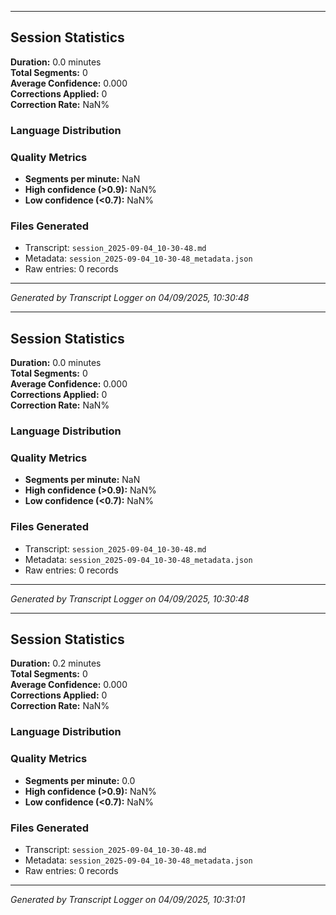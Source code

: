 

---

## Session Statistics

**Duration:** 0.0 minutes  
**Total Segments:** 0  
**Average Confidence:** 0.000  
**Corrections Applied:** 0  
**Correction Rate:** NaN%

### Language Distribution


### Quality Metrics
- **Segments per minute:** NaN
- **High confidence (>0.9):** NaN%
- **Low confidence (<0.7):** NaN%

### Files Generated
- Transcript: `session_2025-09-04_10-30-48.md`
- Metadata: `session_2025-09-04_10-30-48_metadata.json`
- Raw entries: 0 records

---
*Generated by Transcript Logger on 04/09/2025, 10:30:48*


---

## Session Statistics

**Duration:** 0.0 minutes  
**Total Segments:** 0  
**Average Confidence:** 0.000  
**Corrections Applied:** 0  
**Correction Rate:** NaN%

### Language Distribution


### Quality Metrics
- **Segments per minute:** NaN
- **High confidence (>0.9):** NaN%
- **Low confidence (<0.7):** NaN%

### Files Generated
- Transcript: `session_2025-09-04_10-30-48.md`
- Metadata: `session_2025-09-04_10-30-48_metadata.json`
- Raw entries: 0 records

---
*Generated by Transcript Logger on 04/09/2025, 10:30:48*


---

## Session Statistics

**Duration:** 0.2 minutes  
**Total Segments:** 0  
**Average Confidence:** 0.000  
**Corrections Applied:** 0  
**Correction Rate:** NaN%

### Language Distribution


### Quality Metrics
- **Segments per minute:** 0.0
- **High confidence (>0.9):** NaN%
- **Low confidence (<0.7):** NaN%

### Files Generated
- Transcript: `session_2025-09-04_10-30-48.md`
- Metadata: `session_2025-09-04_10-30-48_metadata.json`
- Raw entries: 0 records

---
*Generated by Transcript Logger on 04/09/2025, 10:31:01*
